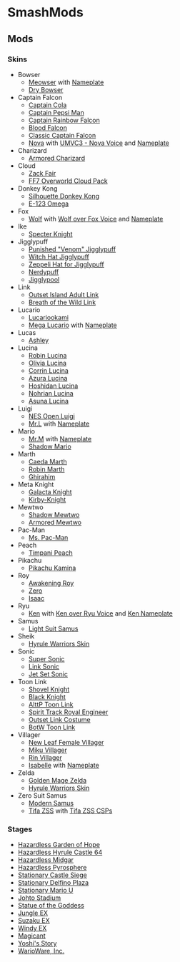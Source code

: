 # SmashMods

## Mods
### Skins
- Bowser
  - [Meowser](http://gamebanana.com/skins/148096) with [Nameplate]
  - [Dry Bowser](http://gamebanana.com/skins/149147)
- Captain Falcon
  - [Captain Cola](http://gamebanana.com/skins/146278)
  - [Captain Pepsi Man](http://gamebanana.com/skins/146246)
  - [Captain Rainbow Falcon](http://gamebanana.com/skins/150292)
  - [Blood Falcon](http://gamebanana.com/skins/146086)
  - [Classic Captain Falcon](http://gamebanana.com/skins/148165)
  - [Nova](http://gamebanana.com/skins/149703) with [UMVC3 - Nova Voice](http://gamebanana.com/sounds/33083) and [Nameplate]
- Charizard
  - [Armored Charizard](http://gamebanana.com/skins/149817)
- Cloud
  - [Zack Fair](http://gamebanana.com/skins/149444)
  - [FF7 Overworld Cloud Pack](http://gamebanana.com/skins/150035)
- Donkey Kong
  - [Silhouette Donkey Kong](http://gamebanana.com/skins/149996)
  - [E-123 Omega](http://gamebanana.com/skins/149859)
- Fox
  - [Wolf](http://gamebanana.com/skins/147147) with [Wolf over Fox Voice](http://gamebanana.com/gamefiles/4822) and [Nameplate]
- Ike
  - [Specter Knight](http://gamebanana.com/skins/150596)
- Jigglypuff
  - [Punished "Venom" Jigglypuff](http://gamebanana.com/skins/146288)
  - [Witch Hat Jigglypuff](http://gamebanana.com/skins/149942)
  - [Zeppeli Hat for Jigglypuff](http://gamebanana.com/skins/148254)
  - [Nerdypuff](http://gamebanana.com/skins/148277)
  - [Jigglypool](http://gamebanana.com/skins/146168)
- Link
  - [Outset Island Adult Link](http://gamebanana.com/skins/148030)
  - [Breath of the Wild Link](http://gamebanana.com/skins/145841)
- Lucario
  - [Lucariookami](http://gamebanana.com/skins/148583)
  - [Mega Lucario](http://gamebanana.com/skins/145668) with [Nameplate]
- Lucas
  - [Ashley](http://gamebanana.com/skins/150167)
- Lucina
  - [Robin Lucina](http://gamebanana.com/skins/147039)
  - [Olivia Lucina](http://gamebanana.com/skins/146979)
  - [Corrin Lucina](http://gamebanana.com/skins/147705)
  - [Azura Lucina](http://gamebanana.com/skins/145655)
  - [Hoshidan Lucina](http://gamebanana.com/skins/148021)
  - [Nohrian Lucina](http://gamebanana.com/skins/148092)
  - [Asuna Lucina](http://gamebanana.com/skins/146002)
- Luigi
  - [NES Open Luigi](http://gamebanana.com/skins/145963)
  - [Mr.L](http://gamebanana.com/skins/145658) with [Nameplate]
- Mario
  - [Mr.M](http://gamebanana.com/skins/146228) with [Nameplate]
  - [Shadow Mario](http://gamebanana.com/skins/148785)
- Marth
  - [Caeda Marth](http://gamebanana.com/skins/147965)
  - [Robin Marth](http://gamebanana.com/skins/146355)
  - [Ghirahim](http://gamebanana.com/skins/147236)
- Meta Knight
  - [Galacta Knight](http://gamebanana.com/skins/148836)
  - [Kirby-Knight](http://gamebanana.com/skins/150010)
- Mewtwo
  - [Shadow Mewtwo](http://gamebanana.com/skins/146261)
  - [Armored Mewtwo](http://gamebanana.com/skins/148622)
- Pac-Man
  - [Ms. Pac-Man](http://gamebanana.com/skins/149791)
- Peach
  - [Timpani Peach](http://gamebanana.com/skins/149477)
- Pikachu
  - [Pikachu Kamina](http://gamebanana.com/skins/147024)
- Roy
  - [Awakening Roy](http://gamebanana.com/skins/146327)
  - [Zero](http://gamebanana.com/skins/149041)
  - [Isaac](http://gamebanana.com/skins/149005)
- Ryu
  - [Ken](http://gamebanana.com/skins/150064) with [Ken over Ryu Voice](http://gamebanana.com/sounds/30363) and [Ken Nameplate](http://gamebanana.com/guis/32028)
- Samus
  - [Light Suit Samus](http://gamebanana.com/skins/150169)
- Sheik
  - [Hyrule Warriors Skin](http://gamebanana.com/skins/148680)
- Sonic
  - [Super Sonic](http://gamebanana.com/skins/146149)
  - [Link Sonic](http://gamebanana.com/skins/150247)
  - [Jet Set Sonic](http://gamebanana.com/skins/149367)
- Toon Link
  - [Shovel Knight](http://gamebanana.com/skins/149434)
  - [Black Knight](http://gamebanana.com/skins/150583)
  - [AlttP Toon Link](http://gamebanana.com/skins/145495)
  - [Spirit Track Royal Engineer](http://gamebanana.com/skins/148592)
  - [Outset Link Costume](http://gamebanana.com/skins/149310)
  - [BotW Toon Link](http://gamebanana.com/skins/147131)
- Villager
  - [New Leaf Female Villager](http://gamebanana.com/skins/146312)
  - [Miku Villager](http://gamebanana.com/skins/148641)
  - [Rin Villager](http://gamebanana.com/skins/150083)
  - [Isabelle](http://gamebanana.com/skins/148856) with [Nameplate]
- Zelda
  - [Golden Mage Zelda](http://gamebanana.com/skins/146243)
  - [Hyrule Warriors Skin](http://gamebanana.com/skins/150442)
- Zero Suit Samus
  - [Modern Samus](http://gamebanana.com/skins/145856)
  - [Tifa ZSS](http://gamebanana.com/skins/148023) with [Tifa ZSS CSPs](http://gamebanana.com/guis/31591)

### Stages
- [Hazardless Garden of Hope](http://gamebanana.com/maps/192695)
- [Hazardless Hyrule Castle 64](http://gamebanana.com/maps/190431)
- [Hazardless Midgar](http://gamebanana.com/maps/190413)
- [Hazardless Pyrosphere](http://gamebanana.com/maps/190422)
- [Stationary Castle Siege](http://gamebanana.com/maps/190445)
- [Stationary Delfino Plaza](http://gamebanana.com/maps/191000)
- [Stationary Mario U](http://gamebanana.com/maps/192405)
- [Johto Stadium](http://gamebanana.com/maps/191546)
- [Statue of the Goddess](http://gamebanana.com/maps/192197)
- [Jungle EX](http://gamebanana.com/maps/190940)
- [Suzaku EX](http://gamebanana.com/maps/190938)
- [Windy EX](http://gamebanana.com/maps/190939)
- [Magicant](http://gamebanana.com/maps/191551)
- [Yoshi's Story](http://gamebanana.com/maps/191719)
- [WarioWare, Inc.](http://gamebanana.com/maps/191688)

[Nameplate]: <http://gamebanana.com/guis/31357>